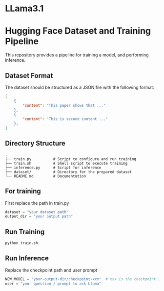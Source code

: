 # LLama3.1

# Hugging Face Dataset and Training Pipeline

This repository provides a pipeline for training a model, and performing inference.

## Dataset Format

The dataset should be structured as a JSON file with the following format:

```json
[
    {
        "content": "This paper shows that ..."
    },
    {
        "content": "This is second content ..."
    },
]
```
## Directory Structure
```
.
├── train.py          # Script to configure and run training
├── train.sh          # Shell script to execute training
├── inference.py      # Script for inference
├── dataset/          # Directory for the prepared dataset
└── README.md         # Documentation
```
## For training 
First replace the path in train.py
```python
dataset = "your dataset path"
output_dir = "your output path"
```

## Run Training
```python
python train.sh
```

## Run Inference
Replace the checkpoint path and user prompt
```python
NEW_MODEL = "your-output-dir/checkpoint-xxx"  # xxx is the checkpoint iterations  please check outputdir yourself
user = "your question / prompt to ask Llama"
```




